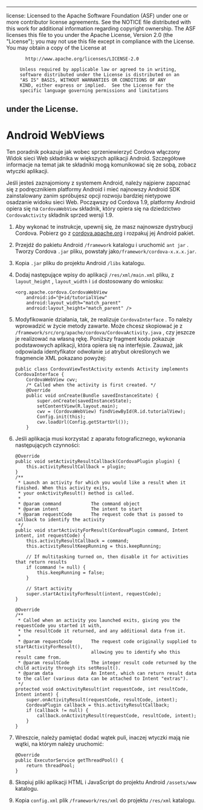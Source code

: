 * * *

license: Licensed to the Apache Software Foundation (ASF) under one or more contributor license agreements. See the NOTICE file distributed with this work for additional information regarding copyright ownership. The ASF licenses this file to you under the Apache License, Version 2.0 (the "License"); you may not use this file except in compliance with the License. You may obtain a copy of the License at

           http://www.apache.org/licenses/LICENSE-2.0
    
         Unless required by applicable law or agreed to in writing,
         software distributed under the License is distributed on an
         "AS IS" BASIS, WITHOUT WARRANTIES OR CONDITIONS OF ANY
         KIND, either express or implied.  See the License for the
         specific language governing permissions and limitations
    

## under the License.

# Android WebViews

Ten poradnik pokazuje jak wobec sprzeniewierzyć Cordova włączony Widok sieci Web składnika w większych aplikacji Android. Szczegółowe informacje na temat jak te składniki mogą komunikować się ze sobą, zobacz wtyczki aplikacji.

Jeśli jesteś zaznajomiony z systemem Android, należy najpierw zapoznać się z podręcznikiem platformy Android i mieć najnowszy Android SDK zainstalowany zanim spróbujesz opcji rozwoju bardziej nietypowe osadzanie widoku sieci Web. Począwszy od Cordova 1.9, platformy Android opiera się na `CordovaWebView` składnik, który opiera się na dziedzictwo `CordovaActivity` składnik sprzed wersji 1.9.

1.  Aby wykonać te instrukcje, upewnij się, że masz najnowsze dystrybucji Cordova. Pobierz go z [cordova.apache.org][1] i rozpakuj jej Android pakiet.

2.  Przejdź do pakietu Android `/framework` katalogu i uruchomić `ant jar` . Tworzy Cordova `.jar` pliku, powstały jako`/framework/cordova-x.x.x.jar`.

3.  Kopia `.jar` pliku do projektu Android `/libs` katalogu.

4.  Dodaj następujące wpisy do aplikacji `/res/xml/main.xml` pliku, z `layout_height` , `layout_width` i `id` dostosowany do wniosku:
    
        <org.apache.cordova.CordovaWebView
            android:id="@+id/tutorialView"
            android:layout_width="match_parent"
            android:layout_height="match_parent" />
        

5.  Modyfikowanie działania, tak, że realizuje `CordovaInterface` . To należy wprowadzić w życie metody zawarte. Może chcesz skopiować je z `/framework/src/org/apache/cordova/CordovaActivity.java` , czy jeszcze je realizować na własną rękę. Poniższy fragment kodu pokazuje podstawowych aplikacji, która opiera się na interfejsie. Zauważ, jak odpowiada identyfikator odwołanie `id` atrybut określonych we fragmencie XML pokazano powyżej:
    
        public class CordovaViewTestActivity extends Activity implements CordovaInterface {
            CordovaWebView cwv;
            /* Called when the activity is first created. */
            @Override
            public void onCreate(Bundle savedInstanceState) {
                super.onCreate(savedInstanceState);
                setContentView(R.layout.main);
                cwv = (CordovaWebView) findViewById(R.id.tutorialView);
                Config.init(this);
                cwv.loadUrl(Config.getStartUrl());
            }
        

6.  Jeśli aplikacja musi korzystać z aparatu fotograficznego, wykonania następujących czynności:
    
        @Override
        public void setActivityResultCallback(CordovaPlugin plugin) {
            this.activityResultCallback = plugin;
        }
        /**
         * Launch an activity for which you would like a result when it finished. When this activity exits,
         * your onActivityResult() method is called.
         *
         * @param command           The command object
         * @param intent            The intent to start
         * @param requestCode       The request code that is passed to callback to identify the activity
         */
        public void startActivityForResult(CordovaPlugin command, Intent intent, int requestCode) {
            this.activityResultCallback = command;
            this.activityResultKeepRunning = this.keepRunning;
        
            // If multitasking turned on, then disable it for activities that return results
            if (command != null) {
                this.keepRunning = false;
            }
        
            // Start activity
            super.startActivityForResult(intent, requestCode);
        }   
        
        @Override
        /**
         * Called when an activity you launched exits, giving you the requestCode you started it with,
         * the resultCode it returned, and any additional data from it.
         *
         * @param requestCode       The request code originally supplied to startActivityForResult(),
         *                          allowing you to identify who this result came from.
         * @param resultCode        The integer result code returned by the child activity through its setResult().
         * @param data              An Intent, which can return result data to the caller (various data can be attached to Intent "extras").
         */
        protected void onActivityResult(int requestCode, int resultCode, Intent intent) {
            super.onActivityResult(requestCode, resultCode, intent);
            CordovaPlugin callback = this.activityResultCallback;
            if (callback != null) {
                callback.onActivityResult(requestCode, resultCode, intent);
            }
        }
        

7.  Wreszcie, należy pamiętać dodać wątek puli, inaczej wtyczki mają nie wątki, na którym należy uruchomić:
    
        @Override
        public ExecutorService getThreadPool() {
            return threadPool;
        }
        

8.  Skopiuj pliki aplikacji HTML i JavaScript do projektu Android `/assets/www` katalogu.

9.  Kopia `config.xml` plik `/framework/res/xml` do projektu `/res/xml` katalogu.

 [1]: http://cordova.apache.org